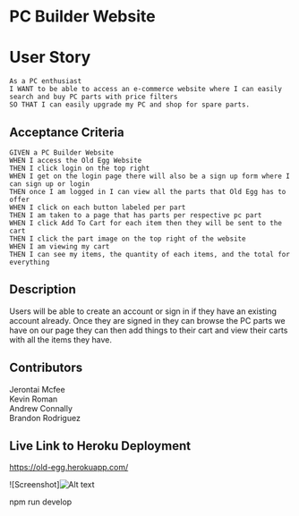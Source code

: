 # PC Builder Website

# User Story
```
As a PC enthusiast
I WANT to be able to access an e-commerce website where I can easily search and buy PC parts with price filters
SO THAT I can easily upgrade my PC and shop for spare parts.
```

## Acceptance Criteria
```
GIVEN a PC Builder Website
WHEN I access the Old Egg Website
THEN I click login on the top right
WHEN I get on the login page there will also be a sign up form where I can sign up or login
THEN once I am logged in I can view all the parts that Old Egg has to offer
WHEN I click on each button labeled per part
THEN I am taken to a page that has parts per respective pc part
WHEN I click Add To Cart for each item then they will be sent to the cart
THEN I click the part image on the top right of the website
WHEN I am viewing my cart
THEN I can see my items, the quantity of each items, and the total for everything
```

## Description
Users will be able to create an account or sign in if they have an existing account already. Once they are signed in they can browse the PC parts we have on our page they can then add things to their cart and view their carts with all the items they have.

## Contributors
Jerontai Mcfee<br>
Kevin Roman<br>
Andrew Connally<br>
Brandon Rodriguez<br>

## Live Link to Heroku Deployment
https://old-egg.herokuapp.com/

![Screenshot]![Alt text](assets\PcBuilder.png)

npm run develop
